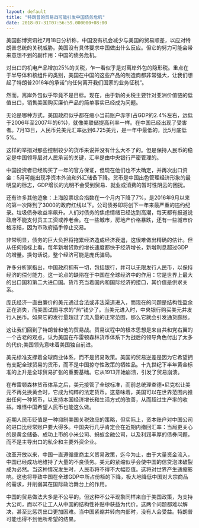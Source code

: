 ```yaml
---
layout: default
title: "特朗普的贸易战可能引发中国债务危机"
date: 2018-07-31T07:56:59.000000+08:00
---
```


美国彭博资讯社7月18日分析称，中国没有机会减少与美国的贸易顺差，以应对特朗普总统的关税威胁。美国没有具体要求中国做出什么反应。但它的努力可能会带来意想不到的副作用：中国的债务危机。

对出口的机电产品增加25%的关税，乍一看似乎是对离岸外包的隐形税。重点在于半导体和核组件的类别，美国在中国的这些产品的制造商都非常强大，让我们想起了特朗普2016年的承诺”向任何离开我们国家的业务征税”。

然而，离岸外包似乎毕竟不是目标。现在，由于新的关税主要针对亚洲价值链的低值出口，销售美国购买廉价产品的简单事实已经成为问题。

无论是哪种方式，美国政府似乎都在缩小当前账户赤字(占GDP的2.4%左右，远低于2006年至2007年的6%)，就像美联储提高利率一样。在中国已经出现了受害者。7月13日，人民币兑美元汇率达到6.725美元，是一年中最低的，比5月底低5%。

这样的举措对那些控制较少的货币来说并没有什么大不了的。但是保持人民币的稳定是中国领导层对人民承诺的关键，汇率是由中央银行严密管理的。

中国投资者已经购买了一年的官方保证，但现在他们也不太确定，并再次出口资金：5月可能出现净资本外流和外汇储备下降。货币是中国出色管理经济形象的最明显的标志，GDP增长的光明不会受到贸易、就业或消费的暂时性阴云的困扰。

还有许多其他迹象：上海股票综合指数在一个月内下降了7%，是2016年9月以来的第一次降到了3000的政府红线以下。公司债券即将创下一年来最严重的违约纪录。垃圾债券收益率飙升。人们对债务的焦虑情绪已经达到高潮，每天都有报道说政府不能支付员工工资或养老金。在一些城市，房地产价格暴跌，还有一些城市价格冻结，因为市政府插手停止交易。

非常明显，债务的巨大负担将拖累经济造成经济衰退，这很难做出精确的估计。但从任何指标上看，每年新增贷款的增长速度都快于经济增长，新增利息超过GDP的增量。换句话说，整个经济可能是庞氏骗局。

许多分析家指出，中国政府拥有一切，包括银行，并可以无限发行人民币，以保持经济的偿付能力。这一论点的缺陷在于中国在全球经济中的作用：它是世界上最大的出口国和第二大进口国。货币充当着国内和国际经济的接口，其价值是供求关系。

庞氏经济一直由廉价的美元通过合法或非法渠道进入，而现在的问题是结构性盈余正在消失，而美国试图寻求的”热”钱少了。当美元进入时，中央银行购买美元并发行人民币。如果它的发行量超过了流入量的正常范围，那么它就会引发通货膨胀。

这让我们回到了特朗普和他的贸易战。贸易议程中的根本思想是来自共和党右翼的一个古老的观点，认为美国在布雷顿森林货币体系下为战后的领导角色付出了太多的代价;美国领先意味着美国独自前进。

美元标准支撑着全球商业体系，而不是贸易政策。美国的贸易逆差是因为它希望拥有支配全球贸易的货币，而不是中国掠夺性政策的牺牲品。十九世纪下半年黄金标准的上升是全球贸易扩张的重要基础。它从1913开始崩溃，引发了贸易崩溃。

在布雷顿森林货币体系之后，美元接管了全球标准，而前总统理查德•尼克松让美元不再兑换黄金时，它成为纯粹的法定货币。这意味着，美国可以在世界范围内推出任何一种货币，以支持本国经济增长和生活方式的改善，从而超过生产率的收益。难怪中国希望人民币也能这么做。

近期人民币贬值是一种抑制美国关税效应的策略，但实际上，资本账户对中国公司的进口比经常账户要大得多。中国央行几乎肯定会在近期内撤回汇率：当局更关心的是黄金储备、成功上市的小米公司、蚂蚁金融公司，以及利润丰厚的债券问题，而不是主导出口的私企和主要外资企业。

改革开放以来，中国一直遵循重商主义贸易政策，迄今为止，由于大量资金流入，中国已经成功地维持了大量的不良债务。美元的紧缩似乎会使中国的信贷泡沫破裂成为必然。当这种情况发生时，人民币将不得不大幅贬值。这将对世界产生通缩影响。这也将导致中国在全球GDP中所占份额的下降，极大地降低中国对大宗商品的需求，并削弱其在国际政治舞台上的作用。

中国的贸易做法大多是不公平的。但这种不公平现象同样来自于美国政策，为支持大公司，而以不让工人从中国的结构性补贴中获益为代价。这两个问题都难以解决，甚至比惩罚出口更加困难。当中国紧缩并转向内部时，没有人会受益。特朗普可能也得不到他所希望的结果。

